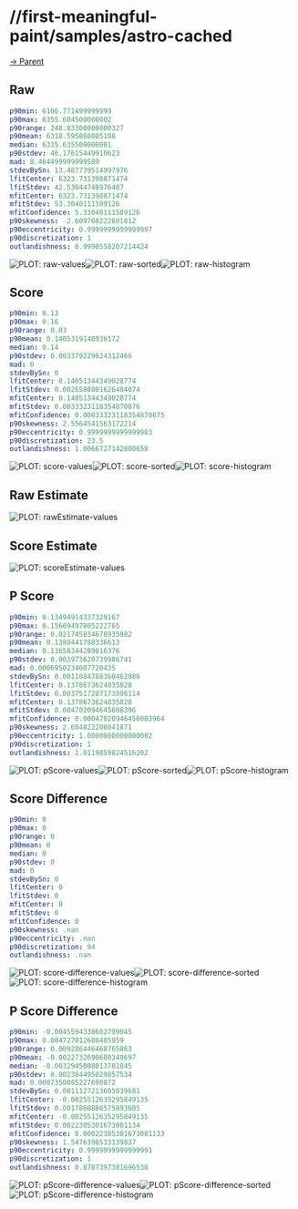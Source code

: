 
# //first-meaningful-paint/samples/astro-cached

[→ Parent](../..)


## Raw


```yaml
p90min: 6106.771499999999
p90max: 6355.604500000002
p90range: 248.83300000000327
p90mean: 6318.595868085108
median: 6335.635500000001
p90stdev: 46.17615449910623
mad: 8.464499999999589
stdevBySn: 13.487739514997976
lfitCenter: 6323.731398871474
lfitStdev: 42.53044748976407
mfitCenter: 6323.731398871474
mfitStdev: 53.3040111589126
mfitConfidence: 5.33040111589126
p90skewness: -2.609768222881812
p90eccentricity: 0.9999999999999997
p90discretization: 1
outlandishness: 0.9990558207214424

```

![PLOT: raw-values](./raw/values.svg)![PLOT: raw-sorted](./raw/sorted.svg)![PLOT: raw-histogram](./raw/histogram.svg)
## Score


```yaml
p90min: 0.13
p90max: 0.16
p90range: 0.03
p90mean: 0.1405319148936172
median: 0.14
p90stdev: 0.003379229824312466
mad: 0
stdevBySn: 0
lfitCenter: 0.14051344349028774
lfitStdev: 0.0026588001626404074
mfitCenter: 0.14051344349028774
mfitStdev: 0.0033323118354870876
mfitConfidence: 0.00033323118354870875
p90skewness: 2.5564541563172214
p90eccentricity: 0.9999999999999983
p90discretization: 23.5
outlandishness: 1.0066727142800658

```

![PLOT: score-values](./score/values.svg)![PLOT: score-sorted](./score/sorted.svg)![PLOT: score-histogram](./score/histogram.svg)
## Raw Estimate

![PLOT: rawEstimate-values](./rawEstimate/values.svg)
## Score Estimate

![PLOT: scoreEstimate-values](./scoreEstimate/values.svg)
## P Score


```yaml
p90min: 0.13494914337329167
p90max: 0.15669497805222765
p90range: 0.021745834678935982
p90mean: 0.1380441788336613
median: 0.13658344289816376
p90stdev: 0.003973620739986741
mad: 0.0006950234007720435
stdevBySn: 0.0011084788360462986
lfitCenter: 0.1378673624835828
lfitStdev: 0.0037517287173896114
mfitCenter: 0.1378673624835828
mfitStdev: 0.004702094645608396
mfitConfidence: 0.00047020946456083964
p90skewness: 2.684822208041871
p90eccentricity: 1.0000000000000002
p90discretization: 1
outlandishness: 1.0119859824516202

```

![PLOT: pScore-values](./pScore/values.svg)![PLOT: pScore-sorted](./pScore/sorted.svg)![PLOT: pScore-histogram](./pScore/histogram.svg)
## Score Difference


```yaml
p90min: 0
p90max: 0
p90range: 0
p90mean: 0
median: 0
p90stdev: 0
mad: 0
stdevBySn: 0
lfitCenter: 0
lfitStdev: 0
mfitCenter: 0
mfitStdev: 0
mfitConfidence: 0
p90skewness: .nan
p90eccentricity: .nan
p90discretization: 94
outlandishness: .nan

```

![PLOT: score-difference-values](./score-difference/values.svg)![PLOT: score-difference-sorted](./score-difference/sorted.svg)![PLOT: score-difference-histogram](./score-difference/histogram.svg)
## P Score Difference


```yaml
p90min: -0.0045594338602799045
p90max: 0.004727012608485959
p90range: 0.009286446468765863
p90mean: -0.0022732690680349697
median: -0.0032945008813781845
p90stdev: 0.002384495029857534
mad: 0.0007350085227690872
stdevBySn: 0.0011127213605039681
lfitCenter: -0.0025512635295849135
lfitStdev: 0.0017860886575893605
mfitCenter: -0.0025512635295849135
mfitStdev: 0.0022385301673081134
mfitConfidence: 0.00022385301673081133
p90skewness: 1.5476398533139837
p90eccentricity: 0.9999999999999991
p90discretization: 1
outlandishness: 0.8787397381696538

```

![PLOT: pScore-difference-values](./pScore-difference/values.svg)![PLOT: pScore-difference-sorted](./pScore-difference/sorted.svg)![PLOT: pScore-difference-histogram](./pScore-difference/histogram.svg)